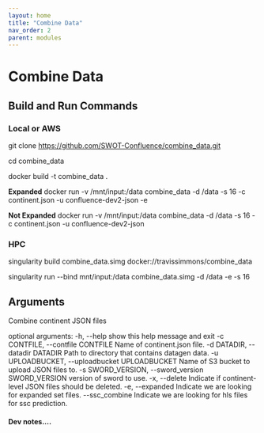 ```yaml
---
layout: home
title: "Combine Data"
nav_order: 2
parent: modules
---
```


# Combine Data



## Build and Run Commands

### Local or AWS
git clone https://github.com/SWOT-Confluence/combine_data.git

cd combine_data

docker build -t combine_data .

<!-- docker run -e AWS_BATCH_JOB_ID="foo" -v /mnt/input:/mnt/data/input travissimmons/metroman:latest -r metrosets.json -s local -v -i 0 -->
**Expanded**
docker run -v /mnt/input:/data combine_data -d /data -s 16 -c continent.json -u confluence-dev2-json -e

**Not Expanded**
docker run -v /mnt/input:/data combine_data -d /data -s 16 -c continent.json -u confluence-dev2-json

### HPC
singularity build combine_data.simg docker://travissimmons/combine_data

singularity run --bind mnt/input:/data combine_data.simg -d /data  -e -s 16
 
## Arguments

Combine continent JSON files

optional arguments:
  -h, --help            show this help message and exit
  -c CONTFILE, --contfile CONTFILE
                        Name of continent.json file.
  -d DATADIR, --datadir DATADIR
                        Path to directory that contains datagen data.
  -u UPLOADBUCKET, --uploadbucket UPLOADBUCKET
                        Name of S3 bucket to upload JSON files to.
  -s SWORD_VERSION, --sword_version SWORD_VERSION
                        version of sword to use.
  -x, --delete          Indicate if continent-level JSON files should be deleted.
  -e, --expanded        Indicate we are looking for expanded set files.
  --ssc_combine         Indicate we are looking for hls files for ssc prediction.


#### Dev notes....

